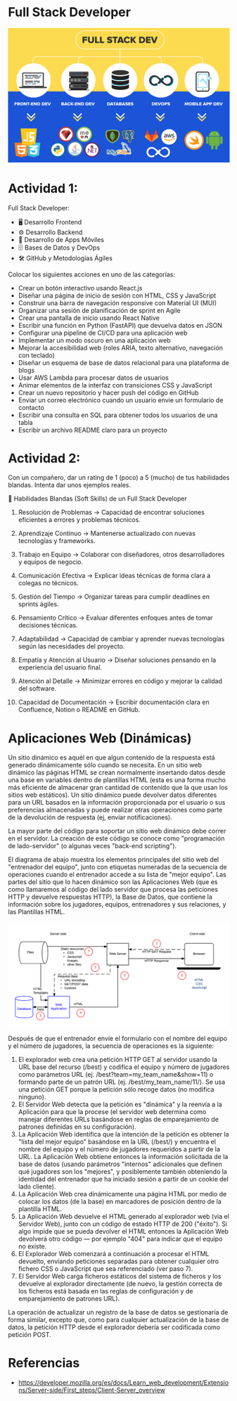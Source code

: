 # Full Stack Developer

![cliente-servidor](/x-assets/fullstack.png)

# Actividad 1:

Full Stack Developer:

- 🖥️ Desarrollo Frontend
- ⚙️ Desarrollo Backend
- 📱 Desarrollo de Apps Móviles
- 🗄️ Bases de Datos y DevOps
- 🛠️ GitHub y Metodologías Ágiles

Colocar los siguientes acciones en uno de las categorías:

- Crear un botón interactivo usando React.js
- Diseñar una página de inicio de sesión con HTML, CSS y JavaScript
- Construir una barra de navegación responsive con Material UI (MUI)
- Organizar una sesión de planificación de sprint en Agile
- Crear una pantalla de inicio usando React Native
- Escribir una función en Python (FastAPI) que devuelva datos en JSON
- Configurar una pipeline de CI/CD para una aplicación web
- Implementar un modo oscuro en una aplicación web
- Mejorar la accesibilidad web (roles ARIA, texto alternativo, navegación con teclado)
- Diseñar un esquema de base de datos relacional para una plataforma de blogs
- Usar AWS Lambda para procesar datos de usuarios
- Animar elementos de la interfaz con transiciones CSS y JavaScript
- Crear un nuevo repositorio y hacer push del código en GitHub
- Enviar un correo electrónico cuando un usuario envíe un formulario de contacto
- Escribir una consulta en SQL para obtener todos los usuarios de una tabla
- Escribir un archivo README claro para un proyecto


# Actividad 2:
Con un compañero, dar un rating de 1 (poco) a 5 (mucho) de tus habilidades blandas. Intenta dar unos ejemplos reales.

🤝 Habilidades Blandas (Soft Skills) de un Full Stack Developer

1. Resolución de Problemas → Capacidad de encontrar soluciones eficientes a errores y problemas técnicos.

2. Aprendizaje Continuo → Mantenerse actualizado con nuevas tecnologías y frameworks.

3. Trabajo en Equipo → Colaborar con diseñadores, otros desarrolladores y equipos de negocio.

4. Comunicación Efectiva → Explicar ideas técnicas de forma clara a colegas no técnicos.

5. Gestión del Tiempo → Organizar tareas para cumplir deadlines en sprints ágiles.

6. Pensamiento Crítico → Evaluar diferentes enfoques antes de tomar decisiones técnicas.

7. Adaptabilidad → Capacidad de cambiar y aprender nuevas tecnologías según las necesidades del proyecto.

8. Empatía y Atención al Usuario → Diseñar soluciones pensando en la experiencia del usuario final.

9. Atención al Detalle → Minimizar errores en código y mejorar la calidad del software.

10. Capacidad de Documentación → Escribir documentación clara en Confluence, Notion o README en GitHub.


# Aplicaciones Web (Dinámicas)

Un sitio dinámico es aquél en que algun contenido de la respuesta está generado dinámicamente sólo cuando se necesita. En un sitio web dinámico las páginas HTML se crean normalmente insertando datos desde una base en variables dentro de plantillas HTML (esta es una forma mucho más eficiente de almacenar gran cantidad de contenido que la que usan los sitios web estáticos). Un sitio dinámico puede devolver datos diferentes para un URL basados en la información proporcionada por el usuario o sus preferencias almacenadas y puede realizar otras operaciones como parte de la devolución de respuesta (ej, enviar notificaciones).

La mayor parte del código para soportar un sitio web dinámico debe correr en el servidor. La creación de este código se conoce como "programación de lado-servidor" (o algunas veces "back-end scripting").


El diagrama de abajo muestra los elementos principales del sitio web del "entrenador del equipo", junto con etiquetas numeradas de la secuencia de operaciones cuando el entrenador accede a su lista de "mejor equipo". Las partes del sitio que lo hacen dinámico son las Aplicaciones Web (que es como llamaremos al código del lado servidor que procesa las peticiones HTTP y devuelve respuestas HTTP), la Base de Datos, que contiene la información sobre los jugadores, equipos, entrenadores y sus relaciones, y las Plantillas HTML.

![cliente-servidor](/x-assets/webapp.png)

Después de que el entrenador envíe el formulario con el nombre del equipo y el número de jugadores, la secuencia de operaciones es la siguiente:

1. El explorador web crea una petición HTTP GET al servidor usando la URL base del recurso (/best) y codifica el equipo y número de jugadores como parámetros URL (ej. /best?team=my_team_name&show=11) o formando parte de un patrón URL (ej. /best/my_team_name/11/). Se usa una petición GET porque la petición sólo recoge datos (no modifica ninguno).
2. El Servidor Web detecta que la petición es "dinámica" y la reenvía a la Aplicación para que la procese (el servidor web determina como manejar diferentes URLs basándose en reglas de emparejamiento de patrones definidas en su configuración).
3. La Aplicación Web identifica que la intención de la petición es obtener la "lista del mejor equipo" basándose en la URL (/best/) y encuentra el nombre del equipo y el número de jugadores requeridos a partir de la URL. La Aplicación Web obtiene entonces la información solicitada de la base de datos (usando parámetros "internos" adicionales que definen qué jugadores son los "mejores", y posiblemente también obteniendo la identidad del entrenador que ha iniciado sesión a partir de un cookie del lado cliente).
4. La Aplicación Web crea dinámicamente una página HTML por medio de colocar los datos (de la base) en marcadores de posición dentro de la plantilla HTML.
5. La Aplicación Web devuelve el HTML generado al explorador web (via el Servidor Web), junto con un código de estado HTTP de 200 ("éxito"). Si algo impide que se pueda devolver el HTML entonces la Aplicación Web devolverá otro código — por ejemplo "404" para indicar que el equipo no existe.
6. El Explorador Web comenzará a continuación a procesar el HTML devuelto, enviando peticiones separadas para obtener cualquier otro fichero CSS o JavaScript que sea referenciado (ver paso 7).
7. El Servidor Web carga ficheros estáticos del sistema de ficheros y los devuelve al explorador directamente (de nuevo, la gestión correcta de los ficheros está basada en las reglas de configuración y de emparejamiento de patrones URL).

La operación de actualizar un registro de la base de datos se gestionaría de forma similar, excepto que, como para cualquier actualización de la base de datos, la petición HTTP desde el explorador debería ser codificada como petición POST.

# Referencias
- https://developer.mozilla.org/es/docs/Learn_web_development/Extensions/Server-side/First_steps/Client-Server_overview
